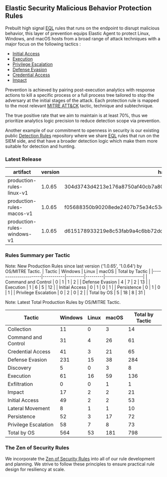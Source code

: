 ## Elastic Security Malicious Behavior Protection Rules

Prebuilt high signal [EQL](https://www.elastic.co/guide/en/elasticsearch/reference/current/eql.html) rules that runs on the endpoint to disrupt malicious behavior, this layer of prevention equips Elastic Agent to protect Linux, Windows, and macOS hosts from a broad range of attack techniques with a major focus on the following tactics :

- [Initial Access](https://attack.mitre.org/tactics/TA0001/)
- [Execution](https://attack.mitre.org/tactics/TA0002/)
- [Privilege Escalation](https://attack.mitre.org/tactics/TA0004/)
- [Defense Evasion](https://attack.mitre.org/tactics/TA0005/)
- [Credential Access](https://attack.mitre.org/tactics/TA0006/)
- [Impact](https://attack.mitre.org/tactics/TA0040/)

Prevention is achieved by pairing post-execution analytics with response actions to kill a specific process or a full process tree tailored to stop the adversary at the initial stages of the attack. Each protection rule is mapped to the most relevant [MITRE ATT&CK](https://attack.mitre.org/) tactic,  technique and subtechnique.

The true positive rate that we aim to maintain is at least 70%, thus we prioritize analytics logic precision to reduce detection scope via prevention.

Another example of our commitment to openness in security is our existing public [Detection Rules](https://github.com/elastic/detection-rules) repository where we share [EQL](https://www.elastic.co/guide/en/elasticsearch/reference/current/eql.html) rules that run on the SIEM side, and that have a broader detection logic which make them more suitable for detection and hunting.


### Latest Release

| artifact             | version        | hash            |
| -------------------- | -------------- | --------------- |
| production-rules-linux-v1 | 1.0.65 | 304d3743d4213e176a8750af40cb7a8073c86b35b665a651064b4ccbc6a90d42 |
| production-rules-macos-v1 | 1.0.65 | f05688350b90208ede2407b75e34c53d40894b17e5b27260fe36a628a27f7110 |
| production-rules-windows-v1 | 1.0.65 | d615178933219e8c53fab9a4c6bb72dd4e1459466c5b9c22a4ecd4db6d236a75 |

### Rules Summary per Tactic

Note: New Production Rules since last version ('1.0.65', '1.0.64') by OS/MITRE Tactic.
| Tactic               |   Windows |   Linux |   macOS |   Total by Tactic |
|----------------------|-----------|---------|---------|-------------------|
| Command and Control  |         0 |       1 |       1 |                 2 |
| Defense Evasion      |         4 |       7 |       2 |                13 |
| Execution            |         1 |       6 |       5 |                12 |
| Initial Access       |         0 |       1 |       0 |                 1 |
| Persistence          |         0 |       1 |       0 |                 1 |
| Privilege Escalation |         0 |       2 |       0 |                 2 |
| Total by OS          |         5 |      18 |       8 |                31 |

Note: Latest Total Production Rules by OS/MITRE Tactic.

| Tactic               |   Windows |   Linux |   macOS |   Total by Tactic |
|----------------------|-----------|---------|---------|-------------------|
| Collection           |        11 |       0 |       3 |                14 |
| Command and Control  |        31 |       4 |      26 |                61 |
| Credential Access    |        41 |       3 |      21 |                65 |
| Defense Evasion      |       231 |      15 |      38 |               284 |
| Discovery            |         5 |       0 |       3 |                 8 |
| Execution            |        61 |      16 |      59 |               136 |
| Exfiltration         |         0 |       0 |       1 |                 1 |
| Impact               |        17 |       2 |       2 |                21 |
| Initial Access       |        49 |       2 |       2 |                53 |
| Lateral Movement     |         8 |       1 |       1 |                10 |
| Persistence          |        52 |       3 |      17 |                72 |
| Privilege Escalation |        58 |       7 |       8 |                73 |
| Total by OS          |       564 |      53 |     181 |               798 |



### The Zen of Security Rules

We incorporate the [Zen of Security Rules](https://zenofsecurity.io/rules) into all of our rule development and planning. We strive to follow these principles to ensure practical rule design for resiliency at scale. 

